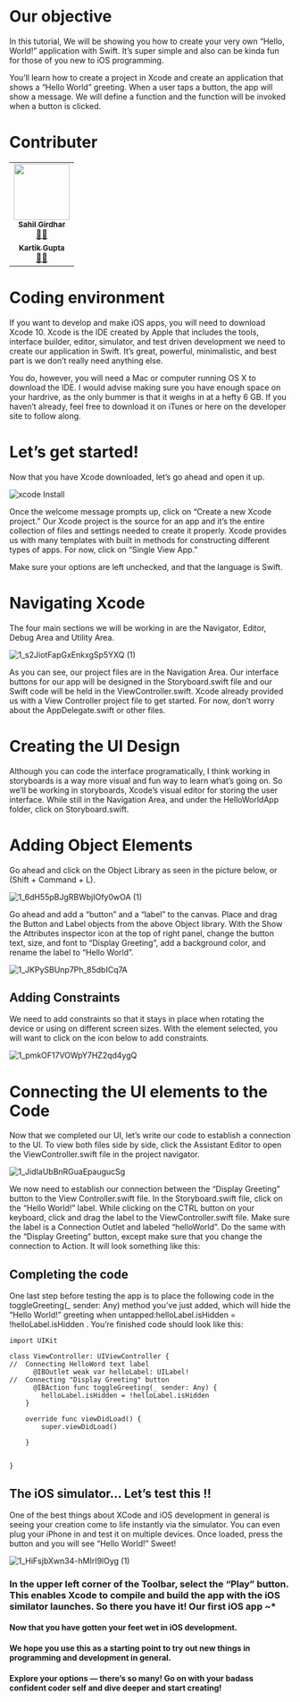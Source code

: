 # Our objective

In this tutorial, We will be showing you how to create your very own “Hello, World!” application with Swift. It’s super simple and also can be kinda fun for those of you new to iOS programming.

You’ll learn how to create a project in Xcode and create an application that shows a “Hello World” greeting. When a user taps a button, the app will show a message. We will define a function and the function will be invoked when a button is clicked.


# Contributer


<table>
  <tr>
    <td align="center"><a href="https://github.com/notty-geek"><img src="https://avatars.githubusercontent.com/u/14343387?s=460&u=9cf149ca193914916b79e3b1efe8964f94dfeccf&v=4" width="100px;" alt=""/><br /><sub><b>Sahil Girdhar</b></sub></a><br /><a href="https://github.com/notty-geek" title="UserName">💬</a><a href="https://github.com/notty-geek/IosFirstApp/edit/main/README.md" title="Reviewed Pull Requests">👀</a> </td>
</tr>
<tr>
    <td align="center"><a href="https://github.com/Z3N00"><img src="https://avatars.githubusercontent.com/u/31339403?s=60&v=4 width="100px;" alt=""/><br /><sub><b>Kartik Gupta</b></sub></a><br /><a href="https://github.com/Z3N00" title="UserName">💬</a><a href="https://github.com/Z3N00/IosFirstApp/edit/main/README.md" title="Reviewed Pull Requests">👀</a> </td></tr>
</table>



# Coding environment

If you want to develop and make iOS apps, you will need to download Xcode 10. Xcode is the IDE created by Apple that includes the tools, interface builder, editor, simulator, and test driven development we need to create our application in Swift. It’s great, powerful, minimalistic, and best part is we don’t really need anything else.

You do, however, you will need a Mac or computer running OS X to download the IDE. I would advise making sure you have enough space on your hardrive, as the only bummer is that it weighs in at a hefty 6 GB.
If you haven’t already, feel free to download it on iTunes or here on the developer site to follow along.

# Let’s get started!


Now that you have Xcode downloaded, let’s go ahead and open it up.



![xcode Install](https://user-images.githubusercontent.com/14343387/106898596-67031d00-671a-11eb-8170-44267c224a93.png)



Once the welcome message prompts up, click on “Create a new Xcode project.” Our Xcode project is the source for an app and it’s the entire collection of files and settings needed to create it properly.
Xcode provides us with many templates with built in methods for constructing different types of apps. For now, click on “Single View App.”




Make sure your options are left unchecked, and that the language is Swift.

# Navigating Xcode

The four main sections we will be working in are the Navigator, Editor, Debug Area and Utility Area.



![1_s2JiotFapGxEnkxgSp5YXQ (1)](https://user-images.githubusercontent.com/14343387/106994097-20f19c00-67a2-11eb-9eba-bb001b9ac093.png)



As you can see, our project files are in the Navigation Area. Our interface buttons for our app will be designed in the Storyboard.swift file and our Swift code will be held in the ViewController.swift. Xcode already provided us with a View Controller project file to get started. For now, don’t worry about the AppDelegate.swift or other files.
# Creating the UI Design

Although you can code the interface programatically, I think working in storyboards is a way more visual and fun way to learn what’s going on. So we’ll be working in storyboards, Xcode’s visual editor for storing the user interface.
While still in the Navigation Area, and under the HelloWorldApp folder, click on Storyboard.swift.


# Adding Object Elements


Go ahead and click on the Object Library as seen in the picture below, or (Shift + Command + L).

![1_6dH55pBJgRBWbjIOfy0wOA (1)](https://user-images.githubusercontent.com/14343387/106994108-251db980-67a2-11eb-9e15-6a1477136aff.png)



Go ahead and add a “button” and a “label” to the canvas. Place and drag the Button and Label objects from the above Object library. With the Show the Attributes inspector icon at the top of right panel, change the button text, size, and font to “Display Greeting”, add a background color, and rename the label to “Hello World”.

![1_JKPySBUnp7Ph_85dbICq7A](https://user-images.githubusercontent.com/14343387/106994111-264ee680-67a2-11eb-949d-4c1ffb919f3b.png)


## Adding Constraints
We need to add constraints so that it stays in place when rotating the device or using on different screen sizes. With the element selected, you will want to click on the icon below to add constraints.

![1_pmkOF17VOWpY7HZ2qd4ygQ](https://user-images.githubusercontent.com/14343387/106994115-2818aa00-67a2-11eb-96e8-89eae644ed42.png)



# Connecting the UI elements to the Code

Now that we completed our UI, let’s write our code to establish a connection to the UI.
To view both files side by side, click the Assistant Editor to open the ViewController.swift file in the project navigator.


![1_JidIaUbBnRGuaEpaugucSg](https://user-images.githubusercontent.com/14343387/106994120-2a7b0400-67a2-11eb-8354-fbd0b1cfb38f.png)



We now need to establish our connection between the “Display Greeting” button to the View Controller.swift file.
In the Storyboard.swift file, click on the “Hello World!” label. While clicking on the CTRL button on your keyboard, click and drag the label to the ViewController.swift file. Make sure the label is a Connection Outlet and labeled “helloWorld”. Do the same with the “Display Greeting” button, except make sure that you change the connection to Action.
It will look something like this:


## Completing the code


One last step before testing the app is to place the following code in the toggleGreeting(_ sender: Any) method you’ve just added, which will hide the “Hello World!” greeting when untapped:helloLabel.isHidden = !helloLabel.isHidden .
You’re finished code should look like this:


```
import UIKit

class ViewController: UIViewController {
//  Connecting HelloWord text label
      @IBOutlet weak var helloLabel: UILabel!
//  Connecting "Display Greeting" button   
      @IBAction func toggleGreeting(_ sender: Any) {
        helloLabel.isHidden = !helloLabel.isHidden
    }
    
    override func viewDidLoad() {
        super.viewDidLoad()
        
    }

   
}
```


## The iOS simulator… Let’s test this !!


One of the best things about XCode and iOS development in general is seeing your creation come to life instantly via the simulator. You can even plug your iPhone in and test it on multiple devices. Once loaded, press the button and you will see “Hello World!” Sweet!



![1_HiFsjbXwn34-hMIrI9lOyg (1)](https://user-images.githubusercontent.com/14343387/107033393-3e8f2780-67db-11eb-8462-d4949e8212df.gif)



### In the upper left corner of the Toolbar, select the “Play” button. This enables Xcode to compile and build the app with the iOS similator launches. So there you have it! Our first iOS app ~*

#### Now that you have gotten your feet wet in iOS development.

#### We hope you use this as a starting point to try out new things in programming and development in general. 

#### Explore your options — there’s so many! Go on with your badass confident coder self and dive deeper and start creating!



